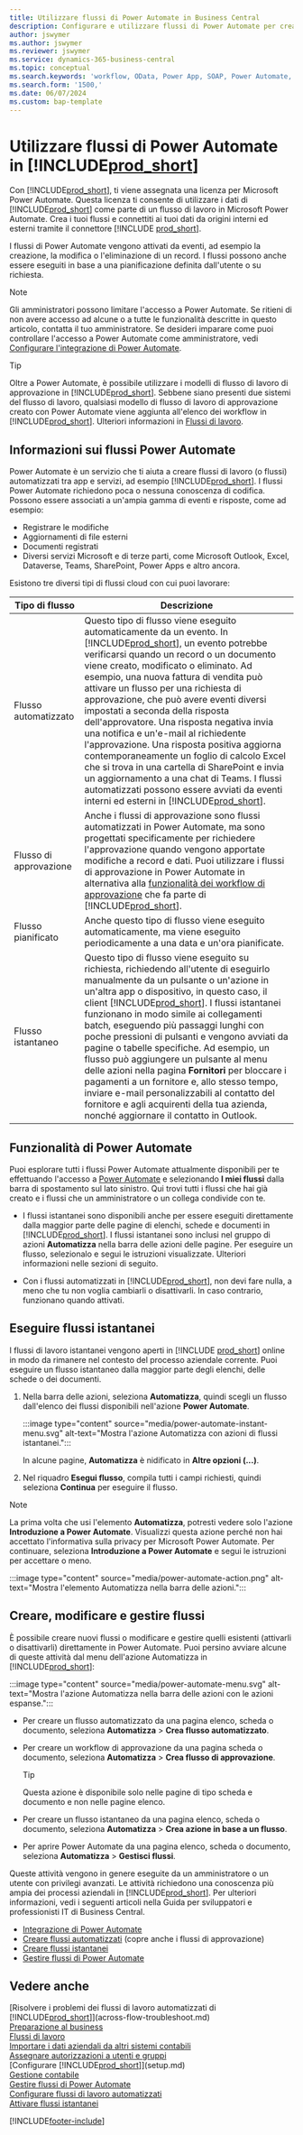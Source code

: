 ```yaml
---
title: Utilizzare flussi di Power Automate in Business Central
description: Configurare e utilizzare flussi di Power Automate per creare o modificare i dati di Business Central.
author: jswymer
ms.author: jswymer
ms.reviewer: jswymer
ms.service: dynamics-365-business-central
ms.topic: conceptual
ms.search.keywords: 'workflow, OData, Power App, SOAP, Power Automate,'
ms.search.form: '1500,'
ms.date: 06/07/2024
ms.custom: bap-template
---
```


<!-- Line 41 says there are three cloud flow types, but the table lists four. Should line 41 change? -->


# Utilizzare flussi di Power Automate in [!INCLUDE[prod_short](includes/prod_short.md)]

Con [!INCLUDE[prod_short](includes/prod_short.md)], ti viene assegnata una licenza per Microsoft Power Automate. Questa licenza ti consente di utilizzare i dati di [!INCLUDE[prod_short](includes/prod_short.md)] come parte di un flusso di lavoro in Microsoft Power Automate. Crea i tuoi flussi e connettiti ai tuoi dati da origini interni ed esterni tramite il connettore [!INCLUDE [prod_short](includes/prod_short.md)].

I flussi di Power Automate vengono attivati da eventi, ad esempio la creazione, la modifica o l'eliminazione di un record. I flussi possono anche essere eseguiti in base a una pianificazione definita dall'utente o su richiesta.

> [!NOTE]
> Gli amministratori possono limitare l'accesso a Power Automate. Se ritieni di non avere accesso ad alcune o a tutte le funzionalità descritte in questo articolo, contatta il tuo amministratore. Se desideri imparare come puoi controllare l'accesso a Power Automate come amministratore, vedi [Configurare l'integrazione di Power Automate](/dynamics365/business-central/dev-itpro/powerplatform/power-automate-setup).

<!-- You must have a valid account with both [!INCLUDE[prod_short](includes/prod_short.md)] and Power Automate. --> 

> [!TIP]
> Oltre a Power Automate, è possibile utilizzare i modelli di flusso di lavoro di approvazione in [!INCLUDE[prod_short](includes/prod_short.md)]. Sebbene siano presenti due sistemi del flusso di lavoro, qualsiasi modello di flusso di lavoro di approvazione creato con Power Automate viene aggiunta all'elenco dei workflow in [!INCLUDE[prod_short](includes/prod_short.md)]. Ulteriori informazioni in [Flussi di lavoro](across-workflow.md).

## Informazioni sui flussi Power Automate

Power Automate è un servizio che ti aiuta a creare flussi di lavoro (o flussi) automatizzati tra app e servizi, ad esempio [!INCLUDE[prod_short](includes/prod_short.md)]. I flussi Power Automate richiedono poca o nessuna conoscenza di codifica. Possono essere associati a un'ampia gamma di eventi e risposte, come ad esempio:

- Registrare le modifiche
- Aggiornamenti di file esterni
- Documenti registrati
- Diversi servizi Microsoft e di terze parti, come Microsoft Outlook, Excel, Dataverse, Teams, SharePoint, Power Apps e altro ancora.

Esistono tre diversi tipi di flussi cloud con cui puoi lavorare:

|Tipo di flusso|Descrizione|
|---------|-----------|
|Flusso automatizzato|Questo tipo di flusso viene eseguito automaticamente da un evento. In [!INCLUDE[prod_short](includes/prod_short.md)], un evento potrebbe verificarsi quando un record o un documento viene creato, modificato o eliminato. Ad esempio, una nuova fattura di vendita può attivare un flusso per una richiesta di approvazione, che può avere eventi diversi impostati a seconda della risposta dell'approvatore. Una risposta negativa invia una notifica e un'e-mail al richiedente l'approvazione. Una risposta positiva aggiorna contemporaneamente un foglio di calcolo Excel che si trova in una cartella di SharePoint e invia un aggiornamento a una chat di Teams. I flussi automatizzati possono essere avviati da eventi interni ed esterni in [!INCLUDE[prod_short](includes/prod_short.md)].|
|Flusso di approvazione|Anche i flussi di approvazione sono flussi automatizzati in Power Automate, ma sono progettati specificamente per richiedere l'approvazione quando vengono apportate modifiche a record e dati. Puoi utilizzare i flussi di approvazione in Power Automate in alternativa alla [funzionalità dei workflow di approvazione](across-use-workflows.md) che fa parte di [!INCLUDE[prod_short](includes/prod_short.md)]. |
|Flusso pianificato|Anche questo tipo di flusso viene eseguito automaticamente, ma viene eseguito periodicamente a una data e un'ora pianificate. |
|Flusso istantaneo|Questo tipo di flusso viene eseguito su richiesta, richiedendo all'utente di eseguirlo manualmente da un pulsante o un'azione in un'altra app o dispositivo, in questo caso, il client [!INCLUDE[prod_short](includes/prod_short.md)]. I flussi istantanei funzionano in modo simile ai collegamenti batch, eseguendo più passaggi lunghi con poche pressioni di pulsanti e vengono avviati da pagine o tabelle specifiche. Ad esempio, un flusso può aggiungere un pulsante al menu delle azioni nella pagina **Fornitori** per bloccare i pagamenti a un fornitore e, allo stesso tempo, inviare e-mail personalizzabili al contatto del fornitore e agli acquirenti della tua azienda, nonché aggiornare il contatto in Outlook. |

## Funzionalità di Power Automate

Puoi esplorare tutti i flussi Power Automate attualmente disponibili per te effettuando l'accesso a [Power Automate](https://powerautomate.com) e selezionando **I miei flussi** dalla barra di spostamento sul lato sinistro. Qui trovi tutti i flussi che hai già creato e i flussi che un amministratore o un collega condivide con te.

- I flussi istantanei sono disponibili anche per essere eseguiti direttamente dalla maggior parte delle pagine di elenchi, schede e documenti in [!INCLUDE[prod_short](includes/prod_short.md)]. I flussi istantanei sono inclusi nel gruppo di azioni **Automatizza** nella barra delle azioni delle pagine. Per eseguire un flusso, selezionalo e segui le istruzioni visualizzate. Ulteriori informazioni nelle sezioni di seguito.

- Con i flussi automatizzati in [!INCLUDE[prod_short](includes/prod_short.md)], non devi fare nulla, a meno che tu non voglia cambiarli o disattivarli. In caso contrario, funzionano quando attivati. 
<!--

## Automated flows

With Power Automate, you can create business flows directly in-house and rely on citizen developers. Automated workflows can be started by both internal and external events in [!INCLUDE[prod_short](includes/prod_short.md)], and also be set to run periodically. Learn more and get instructions on how to create flows in the [Set Up Automated Workflows](/dynamics365/business-central/dev-itpro/powerplatform/automate-workflows) article in the administration content.

-->

## Eseguire flussi istantanei

I flussi di lavoro istantanei vengono aperti in [!INCLUDE [prod_short](includes/prod_short.md)] online in modo da rimanere nel contesto del processo aziendale corrente. Puoi eseguire un flusso istantaneo dalla maggior parte degli elenchi, delle schede o dei documenti.

1. Nella barra delle azioni, seleziona **Automatizza**, quindi scegli un flusso dall'elenco dei flussi disponibili nell'azione **Power Automate**.

    :::image type="content" source="media/power-automate-instant-menu.svg" alt-text="Mostra l'azione Automatizza con azioni di flussi istantanei.":::

    In alcune pagine, **Automatizza** è nidificato in **Altre opzioni (...)**. 
2. Nel riquadro **Esegui flusso**, compila tutti i campi richiesti, quindi seleziona **Continua** per eseguire il flusso.

> [!NOTE]
> La prima volta che usi l'elemento **Automatizza**, potresti vedere solo l'azione **Introduzione a Power Automate**. Visualizzi questa azione perché non hai accettato l'informativa sulla privacy per Microsoft Power Automate. Per continuare, seleziona **Introduzione a Power Automate** e segui le istruzioni per accettare o meno.  
>
> :::image type="content" source="media/power-automate-action.png" alt-text="Mostra l'elemento Automatizza nella barra delle azioni.":::

<!--

[!INCLUDE [prod_short](includes/prod_short.md)] can run a Power Automate flow from most list, card, and document pages. Once the admin has connected [!INCLUDE [prod_short](includes/prod_short.md)] with Power Automate, you'll see any flows your organization has added when you choose the **Automate** action on the relevant pages. Instant flows are run without leaving [!INCLUDE [prod_short](includes/prod_short.md)]. Learn more in the [Set Up Automated Workflows](/dynamics365/business-central/dev-itpro/powerplatform/automate-workflows) article in the administration content.

These instant flows open on a page inside [!INCLUDE [prod_short](includes/prod_short.md)] online so you can remain within the context of the business process you were in the middle of. Choose the **Automate** action—on some pages nested under the **More Options** menu—choose the **Power Automate** menu item, then choose the relevant link to trigger the workflow. The connection to Power Automate is already set up for you.

Most flows require you to fill in a field or two before you choose the **Run flow** action.

> [!TIP]
> If you don't see an **Automate** action, then your [!INCLUDE [prod_short](includes/prod_short.md)] probably hasn't yet been set up to use Power Automate. Learn more from your admin.-->

## Creare, modificare e gestire flussi

È possibile creare nuovi flussi o modificare e gestire quelli esistenti (attivarli o disattivarli) direttamente in Power Automate. Puoi persino avviare alcune di queste attività dal menu dell'azione Automatizza in [!INCLUDE[prod_short](includes/prod_short.md)]:

:::image type="content" source="media/power-automate-menu.svg" alt-text="Mostra l'azione Automatizza nella barra delle azioni con le azioni espanse.":::

- Per creare un flusso automatizzato da una pagina elenco, scheda o documento, seleziona **Automatizza** > **Crea flusso automatizzato**.
- Per creare un workflow di approvazione da una pagina scheda o documento, seleziona **Automatizza** > **Crea flusso di approvazione**.

  > [!TIP]
  > Questa azione è disponibile solo nelle pagine di tipo scheda e documento e non nelle pagine elenco.
- Per creare un flusso istantaneo da una pagina elenco, scheda o documento, seleziona **Automatizza** > **Crea azione in base a un flusso**.
- Per aprire Power Automate da una pagina elenco, scheda o documento, seleziona **Automatizza** > **Gestisci flussi**.
<!--- To create new flows or manage existing flows from inside [!INCLUDE[prod_short](includes/prod_short.md)], got to the **Manage Power Automate Flows** page.-->

Queste attività vengono in genere eseguite da un amministratore o un utente con privilegi avanzati. Le attività richiedono una conoscenza più ampia dei processi aziendali in [!INCLUDE[prod_short](includes/prod_short.md)]. Per ulteriori informazioni, vedi i seguenti articoli nella Guida per sviluppatori e professionisti IT di Business Central.

- [Integrazione di Power Automate](/dynamics365/business-central/dev-itpro/powerplatform/power-automate-overview)
- [Creare flussi automatizzati](/dynamics365/business-central/dev-itpro/powerplatform/automate-workflows) (copre anche i flussi di approvazione)
- [Creare flussi istantanei](/dynamics365/business-central/dev-itpro/powerplatform/instant-flows)
- [Gestire flussi di Power Automate](/dynamics365/business-central/dev-itpro/powerplatform/manage-power-automate-flows)
<!-- 

## Add more automated flows and instant flows

You can create flows through the [powerautomate.microsoft.com](https://powerautomate.microsoft.com) website. However, if your admin has switched on the capability to run Power Automate flows from inside [!INCLUDE [prod_short](includes/prod_short.md)] online, you can start the process of building a flow from the **Automate** action on the relevant pages, which can be found under the **More Options** menu depending on the page. Then choose the **Power Automate** menu item, and then choose the **Create a flow** action. Power Automate then opens in a new browser tab, and you're signed in automatically.

You can find sample templates to adapt to your company and all available trigger events, using both [!INCLUDE [prod_short](includes/prod_short.md)] and external tools, by choosing the **Connectors** menu on the Power Automate website. Learn more about available templates and triggers in the [Set Up Automated Workflows](/dynamics365/business-central/dev-itpro/powerplatform/automate-workflows) article in the administration content.

## Create and manage Power Automate flows

You can create new flows or manage existing Power Automate flows in [!INCLUDE [prod_short](includes/prod_short.md)] on the **Manage Power Automate Flows** page. Learn more in the [Manage Power Automate Flows](/dynamics365/business-central/dev-itpro/powerplatform/manage-power-automate-flows) article in the administration content.

<!--
You can also manage available Power Automate workflows on the **Workflows** page in [!INCLUDE[prod_short](includes/prod_short.md)]. The page lists both the built-in approval and Power Automate workflows, with options for the latter to enable/disable, delete, and view the workflow on the Power Automate website.-->

## Vedere anche

[Risolvere i problemi dei flussi di lavoro automatizzati di [!INCLUDE[prod_short](includes/prod_short.md)]](across-flow-troubleshoot.md)  
[Preparazione al business](ui-get-ready-business.md)  
[Flussi di lavoro](across-workflow.md)  
[Importare i dati aziendali da altri sistemi contabili](across-import-data-configuration-packages.md)  
[Assegnare autorizzazioni a utenti e gruppi](ui-define-granular-permissions.md)  
[Configurare [!INCLUDE[prod_short](includes/prod_short.md)]](setup.md)  
[Gestione contabile](finance.md)  
[Gestire flussi di Power Automate](/dynamics365/business-central/dev-itpro/powerplatform/manage-power-automate-flows)  
[Configurare flussi di lavoro automatizzati](/dynamics365/business-central/dev-itpro/powerplatform/automate-workflows)  
[Attivare flussi istantanei](/dynamics365/business-central/dev-itpro/powerplatform/instant-flows)  

[!INCLUDE[footer-include](includes/footer-banner.md)]
